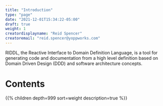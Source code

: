 ```yaml
---
title: "Introduction"
type: "page"
date: "2021-12-01T15:34:22-05:00"
draft: true
weight: 1
creatordisplayname: "Reid Spencer"
creatoremail: "reid.spencer@yoppworks.com"
---
```


RIDDL, the Reactive Interface to Domain Definition Language, is a tool for
generating code and documentation from a high level definition based on
Domain Driven Design (DDD) and software architecture concepts.

# Contents
{{% children depth=999 sort=weight description=true %}}

